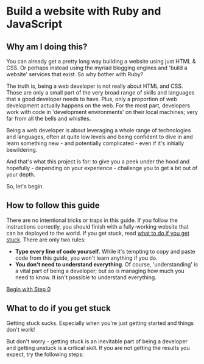 # Build a website with Ruby and JavaScript

## Why am I doing this?
You can already get a pretty long way building a website using just HTML & CSS.  Or perhaps instead using the myriad blogging engines and 'build a website' services that exist.  So why bother with Ruby?

The truth is, being a web developer is not really about HTML and CSS.  Those are only a small part of the very broad range of skills and languages that a good developer needs to have.  Plus, only a proportion of web development actually happens on the web.  For the most part, developers work with code in 'development environments' on their local machines; very far from all the bells and whistles.

Being a web developer is about leveraging a whole range of technologies and languages, often at quite low levels and being confident to dive in and learn something new - and potentially complicated - even if it's initially bewildering.

And that's what this project is for: to give you a peek under the hood and hopefully - depending on your experience - challenge you to get a bit out of your depth.

So, let's begin.

## How to follow this guide
There are no intentional tricks or traps in this guide.  If you follow the instructions correctly, you should finish with a fully-working website that can be deployed to the world.  If you get stuck, read [what to do if you get stuck](#what-to-do-if-you-get-stuck).  There are only two rules:

* **Type every line of code yourself**.  While it's tempting to copy and paste code from this guide, you won't learn anything if you do.
* **You don't need to understand everything**.  Of course, 'understanding' is a vital part of being a developer; but so is managing how much you need to know.  It isn't possible to understand everything.

[Begin with Step 0](/steps/0.md)

## What to do if you get stuck
Getting stuck sucks.  Especially when you're just getting started and things don't work!

But don't worry - getting stuck is an inevitable part of being a developer and getting unstuck is a critical skill.  If you are not getting the results you expect, try the following steps:
